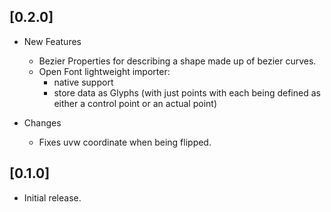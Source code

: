 ## [0.2.0]

- New Features
  - Bezier Properties for describing a shape made up of bezier curves.
  - Open Font lightweight importer:
    - native support
    - store data as Glyphs (with just points with each being defined as either a control point or an actual point)

- Changes
  - Fixes uvw coordinate when being flipped.

## [0.1.0]

- Initial release.
